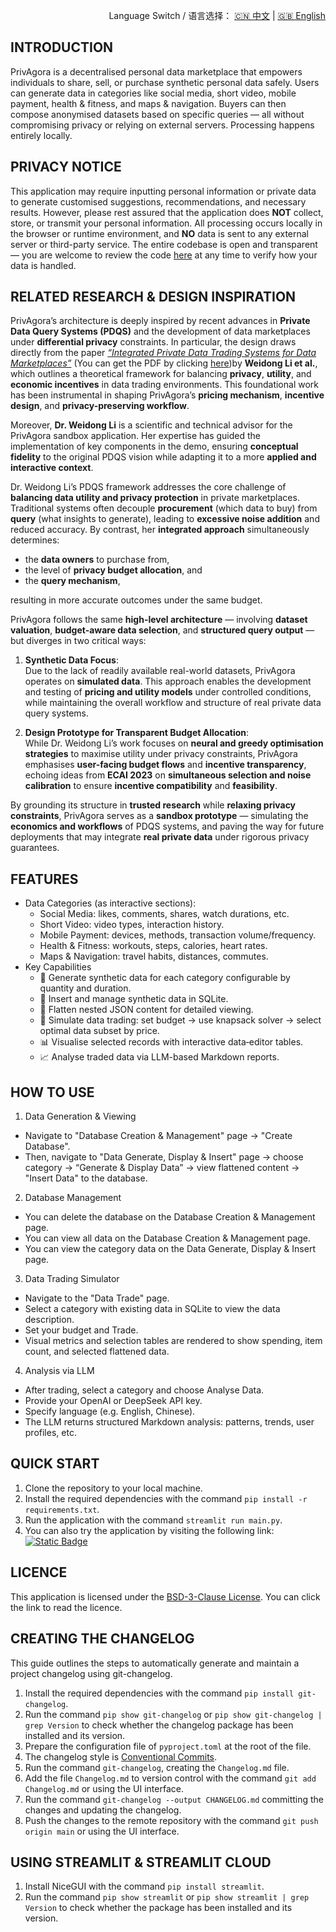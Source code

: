 <p align="right">
  Language Switch / 语言选择：
  <a href="./README.zh-CN.md">🇨🇳 中文</a> | <a href="./README.md">🇬🇧 English</a>
</p>

**INTRODUCTION**
---
PrivAgora is a decentralised personal data marketplace that empowers individuals to share, sell, or purchase synthetic
personal data safely. Users can generate data in categories like social media, short video, mobile payment, health &
fitness, and maps & navigation. Buyers can then compose anonymised datasets based on specific queries — all without
compromising privacy or relying on external servers. Processing happens entirely locally.

**PRIVACY NOTICE**
---
This application may require inputting personal information or private data to generate customised suggestions,
recommendations, and necessary results. However, please rest assured that the application does **NOT** collect, store,
or transmit your personal information. All processing occurs locally in the browser or runtime environment, and **NO**
data is sent to any external server or third-party service. The entire codebase is open and transparent — you are
welcome to review the code [here](./) at any time to verify how your data is handled.

**RELATED RESEARCH & DESIGN INSPIRATION**
---
PrivAgora’s architecture is deeply inspired by recent advances in **Private Data Query Systems (PDQS)** and the
development of data marketplaces under **differential privacy** constraints. In particular, the design draws directly
from the paper [_“Integrated Private Data Trading Systems for Data
Marketplaces”_](https://ebooks.iospress.nl/doi/10.3233/FAIA230420) (You can get the PDF by
clicking [here](https://ebooks.iospress.nl/pdf/doi/10.3233/FAIA230420))by **Weidong Li et al.**, which outlines a
theoretical framework for balancing **privacy**, **utility**, and **economic incentives** in data trading environments.
This foundational work has been instrumental in shaping PrivAgora’s **pricing mechanism**, **incentive design**, and
**privacy-preserving workflow**.

Moreover, **Dr. Weidong Li** is a scientific and technical advisor for the PrivAgora sandbox application. Her expertise
has guided the implementation of key components in the demo, ensuring **conceptual fidelity** to the original PDQS
vision while adapting it to a more **applied and interactive context**.

Dr. Weidong Li’s PDQS framework addresses the core challenge of **balancing data utility and privacy protection** in
private marketplaces. Traditional systems often decouple **procurement** (which data to buy) from **query** (what
insights to generate), leading to **excessive noise addition** and reduced accuracy. By contrast, her **integrated
approach** simultaneously determines:

- the **data owners** to purchase from,
- the level of **privacy budget allocation**, and
- the **query mechanism**,

resulting in more accurate outcomes under the same budget.

PrivAgora follows the same **high-level architecture** — involving **dataset valuation**,
**budget-aware data selection**, and **structured query output** — but diverges in two critical ways:

1. **Synthetic Data Focus**:  
   Due to the lack of readily available real-world datasets, PrivAgora operates on **simulated data**. This approach
   enables the development and testing of **pricing and utility models** under controlled conditions, while maintaining
   the overall workflow and structure of real private data query systems.

2. **Design Prototype for Transparent Budget Allocation**:  
   While Dr. Weidong Li’s work focuses on **neural and greedy optimisation strategies** to maximise utility under
   privacy constraints, PrivAgora emphasises **user-facing budget flows** and **incentive transparency**, echoing ideas
   from **ECAI 2023** on **simultaneous selection and noise calibration** to ensure **incentive compatibility** and
   **feasibility**.

By grounding its structure in **trusted research** while **relaxing privacy constraints**, PrivAgora serves as a
**sandbox prototype** — simulating the **economics and workflows** of PDQS systems, and paving the way for future
deployments that may integrate **real private data** under rigorous privacy guarantees.

**FEATURES**
---

- Data Categories (as interactive sections):
    - Social Media: likes, comments, shares, watch durations, etc.
    - Short Video: video types, interaction history.
    - Mobile Payment: devices, methods, transaction volume/frequency.
    - Health & Fitness: workouts, steps, calories, heart rates.
    - Maps & Navigation: travel habits, distances, commutes.
- Key Capabilities
    - 🧪 Generate synthetic data for each category configurable by quantity and duration.
    - 💾 Insert and manage synthetic data in SQLite.
    - 📂 Flatten nested JSON content for detailed viewing.
    - 💸 Simulate data trading: set budget → use knapsack solver → select optimal data subset by price.
    - 📊 Visualise selected records with interactive data‑editor tables.
    - 📈 Analyse traded data via LLM-based Markdown reports.

**HOW TO USE**
---

1. Data Generation & Viewing

- Navigate to "Database Creation & Management" page → "Create Database".
- Then, navigate to "Data Generate, Display & Insert" page → choose category → “Generate & Display Data” → view
  flattened content → "Insert Data" to the database.

2. Database Management

- You can delete the database on the Database Creation & Management page.
- You can view all data on the Database Creation & Management page.
- You can view the category data on the Data Generate, Display & Insert page.

3. Data Trading Simulator

- Navigate to the "Data Trade" page.
- Select a category with existing data in SQLite to view the data description.
- Set your budget and Trade.
- Visual metrics and selection tables are rendered to show spending, item count, and selected flattened data.

4. Analysis via LLM

- After trading, select a category and choose Analyse Data.
- Provide your OpenAI or DeepSeek API key.
- Specify language (e.g. English, Chinese).
- The LLM returns structured Markdown analysis: patterns, trends, user profiles, etc.

**QUICK START**
---

1. Clone the repository to your local machine.
2. Install the required dependencies with the command `pip install -r requirements.txt`.
3. Run the application with the command `streamlit run main.py`.
4. You can also try the application by visiting the following
   link: [![Static Badge](https://img.shields.io/badge/Open%20in%20Streamlit-Daochashao-red?style=for-the-badge&logo=streamlit&labelColor=white)](https://smartcs.streamlit.app/)

**LICENCE**
---
This application is licensed under the [BSD-3-Clause License](LICENSE). You can click the link to read the licence.

**CREATING THE CHANGELOG**
---
This guide outlines the steps to automatically generate and maintain a project changelog using git-changelog.

1. Install the required dependencies with the command `pip install git-changelog`.
2. Run the command `pip show git-changelog` or `pip show git-changelog | grep Version` to check whether the changelog
   package has been installed and its version.
3. Prepare the configuration file of `pyproject.toml` at the root of the file.
4. The changelog style is [Conventional Commits](https://www.conventionalcommits.org/en/v1.0.0/).
5. Run the command `git-changelog`, creating the `Changelog.md` file.
6. Add the file `Changelog.md` to version control with the command `git add Changelog.md` or using the UI interface.
7. Run the command `git-changelog --output CHANGELOG.md` committing the changes and updating the changelog.
8. Push the changes to the remote repository with the command `git push origin main` or using the UI interface.

**USING STREAMLIT & STREAMLIT CLOUD**
---

1. Install NiceGUI with the command `pip install streamlit`.
2. Run the command `pip show streamlit` or `pip show streamlit | grep Version` to check whether the package has been
   installed and its version.